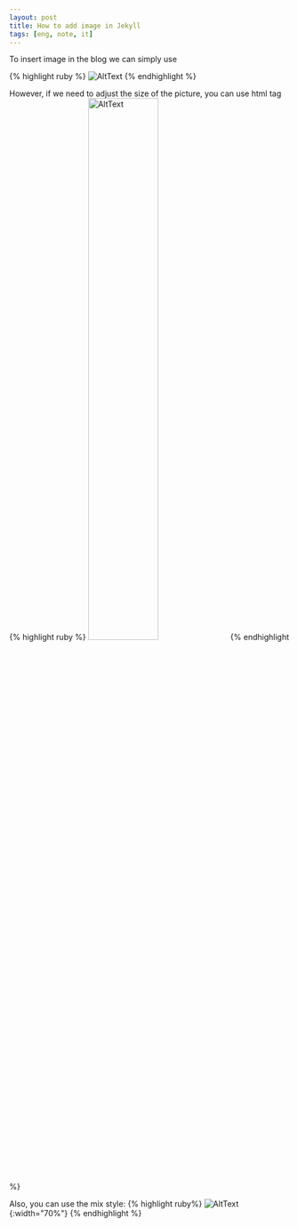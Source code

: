 ```yaml
---
layout: post
title: How to add image in Jekyll
tags: [eng, note, it]
---
```


To insert image in the blog we can simply use

{% highlight ruby %}
![AltText](/path/to/img.jpg)
{% endhighlight %}

However, if we need to adjust the size of the picture, you can use html tag
{% highlight ruby %}
<img src="/assets/img/test.jpg" width="50%" alt="AltText" />
{% endhighlight %}

Also, you can use the mix style:
{% highlight ruby%}
![AltText](/assets/img/test.jpg){:width="70%"}
{% endhighlight %}
